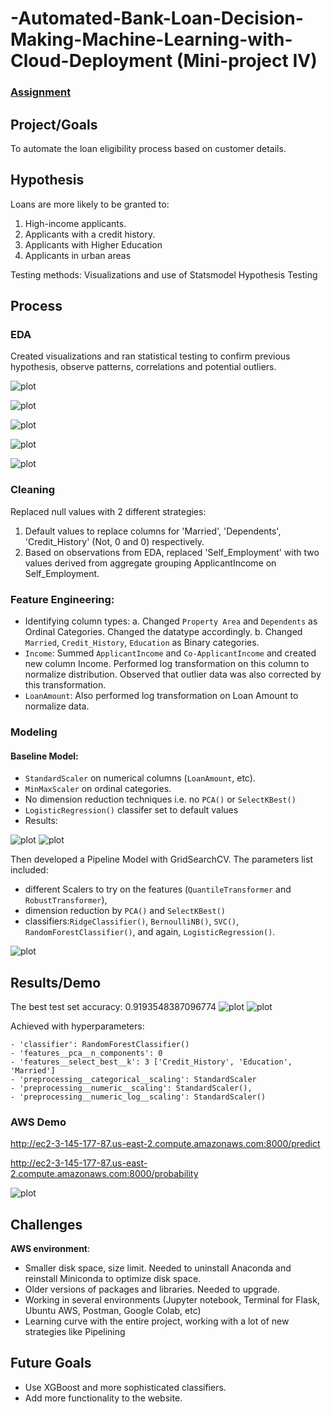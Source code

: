 # -Automated-Bank-Loan-Decision-Making-Machine-Learning-with-Cloud-Deployment (Mini-project IV)

### [Assignment](assignment.md)

## Project/Goals
To automate the loan eligibility process based on customer details. 

## Hypothesis
Loans are more likely to be granted to:
1. High-income applicants.
2. Applicants with a credit history.
3. Applicants with Higher Education 
4. Applicants in urban areas

Testing methods: Visualizations and use of Statsmodel Hypothesis Testing



## Process
### EDA
Created visualizations and ran statistical testing to confirm previous hypothesis, observe patterns, correlations and potential outliers.


![plot](images/loanstatus_vs_income.png)

![plot](images/loanstatus_vs_credithistory.png)

![plot](images/loan_status_vs_education.png)

![plot](images/loan_status_vs_property_area.png)

![plot](images/loan_status_vs_selfemployment.png)

### Cleaning
Replaced null values with 2 different strategies:

1. Default values to replace columns for 'Married', 'Dependents', 'Credit_History' (Not, 0 and 0) respectively.
2. Based on observations from EDA, replaced 'Self_Employment' with two values derived from aggregate grouping ApplicantIncome on Self_Employment.

### Feature Engineering:
- Identifying column types: 
    a. Changed `Property Area` and `Dependents` as Ordinal Categories. Changed the datatype accordingly.
    b. Changed `Married`, `Credit_History`, `Education` as Binary categories.
- `Income`: Summed `ApplicantIncome` and `Co-ApplicantIncome` and created new column Income. Performed log transformation on this column to normalize distribution. Observed that outlier data was also corrected by this transformation.
- `LoanAmount`: Also performed log transformation on Loan Amount to normalize data.


### Modeling
#### Baseline Model:

- `StandardScaler` on numerical columns (`LoanAmount`, etc).
- `MinMaxScaler` on ordinal categories. 
-  No dimension reduction techniques i.e. no `PCA()` or `SelectKBest()`
-  `LogisticRegression()` classifer set to default values
-  Results:


![plot](images/classification_report_base.png)
![plot](images/base_matrix.png)


Then developed a Pipeline Model with GridSearchCV. The parameters list included:
- different Scalers to try on the features (`QuantileTransformer` and `RobustTransformer`), 
- dimension reduction by `PCA()` and `SelectKBest()`
- classifiers:`RidgeClassifier()`, `BernoulliNB()`, `SVC()`, `RandomForestClassifier()`, and again, `LogisticRegression()`.

![plot](images/best_grid_pipeline.png)

## Results/Demo

The best test set accuracy: 0.9193548387096774
![plot](images/classification_report_best.png)
![plot](images/best_matrix.png)

Achieved with hyperparameters: 

    - 'classifier': RandomForestClassifier()
    - 'features__pca__n_components': 0 
    - 'features__select_best__k': 3 ['Credit_History', 'Education', 'Married']
    - 'preprocessing__categorical__scaling': StandardScaler
    - 'preprocessing__numeric__scaling': StandardScaler(),
    - 'preprocessing__numeric_log__scaling': StandardScaler()



### AWS Demo

http://ec2-3-145-177-87.us-east-2.compute.amazonaws.com:8000/predict

http://ec2-3-145-177-87.us-east-2.compute.amazonaws.com:8000/probability

![plot](images/test_run.png)




## Challenges 
**AWS environment**:
- Smaller disk space, size limit. Needed to uninstall Anaconda and reinstall Miniconda to optimize disk space.
- Older versions of packages and libraries. Needed to upgrade.
- Working in several environments (Jupyter notebook, Terminal for Flask, Ubuntu AWS, Postman, Google Colab, etc)
- Learning curve with the entire project, working with a lot of new strategies like Pipelining 

## Future Goals
- Use XGBoost and more sophisticated classifiers.
- Add more functionality to the website.
